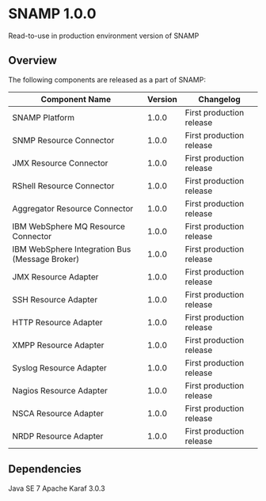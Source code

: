 SNAMP 1.0.0
====
Read-to-use in production environment version of SNAMP

## Overview
The following components are released as a part of SNAMP:

Component Name| Version | Changelog
---- | ---- | ----
SNAMP Platform | 1.0.0 | First production release
SNMP Resource Connector | 1.0.0 | First production release
JMX Resource Connector | 1.0.0 | First production release
RShell Resource Connector | 1.0.0 | First production release
Aggregator Resource Connector | 1.0.0 | First production release
IBM WebSphere MQ Resource Connector | 1.0.0 | First production release
IBM WebSphere Integration Bus (Message Broker) | 1.0.0 | First production release
JMX Resource Adapter | 1.0.0 | First production release
SSH Resource Adapter | 1.0.0 | First production release
HTTP Resource Adapter | 1.0.0 | First production release
XMPP Resource Adapter | 1.0.0 | First production release
Syslog Resource Adapter | 1.0.0 | First production release
Nagios Resource Adapter | 1.0.0 | First production release
NSCA Resource Adapter | 1.0.0 | First production release
NRDP Resource Adapter | 1.0.0 | First production release

## Dependencies
Java SE 7
Apache Karaf 3.0.3
